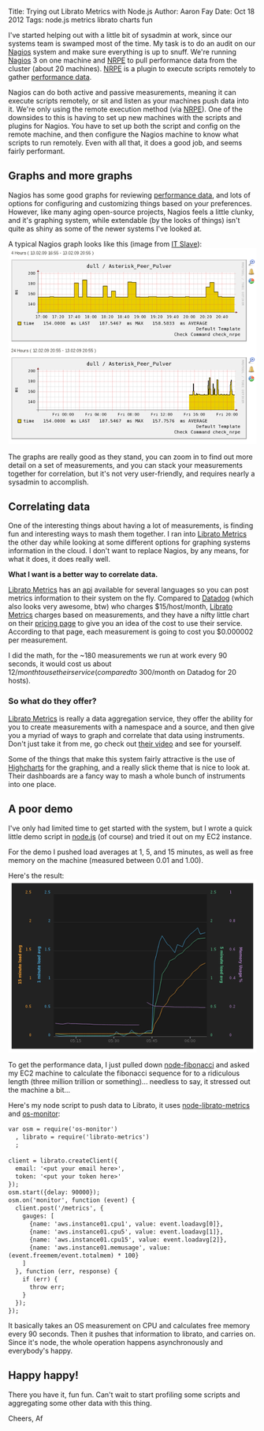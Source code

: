 Title: Trying out Librato Metrics with Node.js
Author: Aaron Fay
Date: Oct 18 2012
Tags: node.js metrics librato charts fun

I've started helping out with a little bit of sysadmin at work, since our systems
team is swamped most of the time.  My task is to do an audit on our [Nagios][] 
system and make sure everything is up to snuff.  We're running [Nagios][] 3 on 
one machine and [NRPE][] to pull performance data from the cluster (about 20 machines).  [NRPE][] is
a plugin to execute scripts remotely to gather [performance data][].

[Nagios]: http://www.nagios.org/
[NRPE]: http://exchange.nagios.org/directory/Addons/Monitoring-Agents/NRPE--2D-Nagios-Remote-Plugin-Executor/details

Nagios can do both active and passive measurements, meaning it can execute scripts
remotely, or sit and listen as your machines push data into it.  We're only using
the remote execution method (via [NRPE]).  One of the downsides to this is having
to set up new machines with the scripts and plugins for Nagios.  You have to set up
both the script and config on the remote machine, and then configure the Nagios 
machine to know what scripts to run remotely.  Even with all that, it does a good
job, and seems fairly performant.

## Graphs and more graphs
Nagios has some good graphs for reviewing [performance data][], and lots of options
for configuring and customizing things based on your preferences.  However, like
many aging open-source projects, Nagios feels a little clunky, and it's graphing 
system, while extendable (by the looks of things) isn't quite as shiny as some of
the newer systems I've looked at.

A typical Nagios graph looks like this (image from [IT Slave](http://www.it-slav.net/)):
![nagios graph](./librato-metrics-test-with-nodejs/graph.png)

[performance data]: http://nagios.sourceforge.net/docs/3_0/perfdata.html

The graphs are really good as they stand, you can zoom in to find out more detail 
on a set of measurements, and you can stack your measurements together for 
correlation, but it's not very user-friendly, and requires nearly a sysadmin to
accomplish.

## Correlating data
One of the interesting things about having a lot of measurements, is finding fun
and interesting ways to mash them together.  I ran into [Librato Metrics][] the 
other day while looking at some different options for graphing systems information
in the cloud.  I don't want to replace Nagios, by any means, for what it does, it 
does really well.

__What I want is a better way to correlate data.__

[Librato Metrics][] has an [api][] available for several languages so you can 
post metrics information to their system on the fly.  Compared to [Datadog][] 
(which also looks very awesome, btw) who charges $15/host/month, [Librato Metrics][]
charges based on measurements, and they have a nifty little chart on their
[pricing page][] to give you an idea of the cost to use their service.  According to
that page, each measurement is going to cost you $0.000002 per measurement.

I did the math, for the ~180 measurements we run at work every 90 seconds, it would
cost us about $12/month to use their service (compared to ~$300/month on Datadog 
for 20 hosts).

[Librato Metrics]: https://metrics.librato.com/
[api]: http://dev.librato.com/v1/metrics#metrics
[Datadog]: http://www.datadoghq.com/ 
[pricing page]: https://metrics.librato.com/pricing


### So what do they offer?
[Librato Metrics][] is really a data aggregation service, they offer the ability
for you to create measurements with a namespace and a source, and then give you
a myriad of ways to graph and correlate that data using instruments.  Don't just
take it from me, go check out [their video](https://metrics.librato.com/) and see
for yourself. 

Some of the things that make this system fairly attractive is the use of [Highcharts][]
for the graphing, and a really slick theme that is nice to look at.  Their dashboards 
are a fancy way to mash a whole bunch of instruments into one place.

[Highcharts]: http://highcharts.com/

## A poor demo
I've only had limited time to get started with the system, but I wrote a quick little
demo script in [node.js](http://nodejs.org) (of course) and tried it out on my EC2 instance. 

For the demo I pushed load averages at 1, 5, and 15 minutes, as well as free memory on
the machine (measured between 0.01 and 1.00).

Here's the result:
![quick metrics test](./librato-metrics-test-with-nodejs/demo.png)

To get the performance data, I just pulled down [node-fibonacci](https://github.com/fvdm/nodejs-fibonacci)
and asked my EC2 machine to calculate the fibonacci sequence for to a ridiculous length (three
million trillion or something)... needless to say, it stressed out the machine a bit...

Here's my node script to push data to Librato, it uses [node-librato-metrics][] and [os-monitor][]:

[node-librato-metrics]: https://github.com/holidayextras/node-librato-metrics
[os-monitor]: https://github.com/lfortin/node-os-monitor


    var osm = require('os-monitor')
      , librato = require('librato-metrics')
      ;

    client = librato.createClient({
      email: '<put your email here>',
      token: '<put your token here>'
    });
    osm.start({delay: 90000});
    osm.on('monitor', function (event) {
      client.post('/metrics', {
        gauges: [
          {name: 'aws.instance01.cpu1', value: event.loadavg[0]},
          {name: 'aws.instance01.cpu5', value: event.loadavg[1]},
          {name: 'aws.instance01.cpu15', value: event.loadavg[2]},
          {name: 'aws.instance01.memusage', value: (event.freemem/event.totalmem) * 100}
        ]
      }, function (err, response) {
        if (err) {
          throw err;
        }
      });
    });

It basically takes an OS measurement on CPU and calculates free memory every 90 seconds.
Then it pushes that information to librato, and carries on.  Since it's node, the whole 
operation happens asynchronously and everybody's happy.

## Happy happy!

There you have it, fun fun.  Can't wait to start profiling some scripts and 
aggregating some other data with this thing.

Cheers,
Af